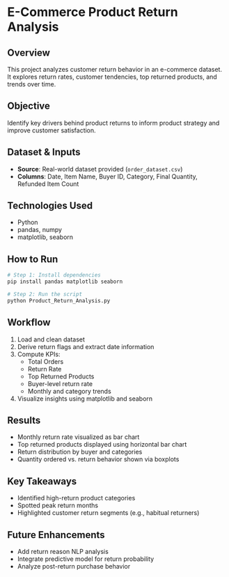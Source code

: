 # E-Commerce Product Return Analysis

## Overview
This project analyzes customer return behavior in an e-commerce dataset. It explores return rates, customer tendencies, top returned products, and trends over time.

## Objective
Identify key drivers behind product returns to inform product strategy and improve customer satisfaction.

## Dataset & Inputs
- **Source**: Real-world dataset provided (`order_dataset.csv`)
- **Columns**: Date, Item Name, Buyer ID, Category, Final Quantity, Refunded Item Count

## Technologies Used
- Python
- pandas, numpy
- matplotlib, seaborn

## How to Run
```bash
# Step 1: Install dependencies
pip install pandas matplotlib seaborn

# Step 2: Run the script
python Product_Return_Analysis.py
```

## Workflow
1. Load and clean dataset
2. Derive return flags and extract date information
3. Compute KPIs:
   - Total Orders
   - Return Rate
   - Top Returned Products
   - Buyer-level return rate
   - Monthly and category trends
4. Visualize insights using matplotlib and seaborn

## Results
- Monthly return rate visualized as bar chart
- Top returned products displayed using horizontal bar chart
- Return distribution by buyer and categories
- Quantity ordered vs. return behavior shown via boxplots

## Key Takeaways
- Identified high-return product categories
- Spotted peak return months
- Highlighted customer return segments (e.g., habitual returners)

## Future Enhancements
- Add return reason NLP analysis
- Integrate predictive model for return probability
- Analyze post-return purchase behavior
